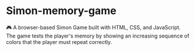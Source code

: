 # Simon-memory-game
🎮 A browser-based Simon Game built with HTML, CSS, and JavaScript. The game tests the player's memory by showing an increasing sequence of colors that the player must repeat correctly.
